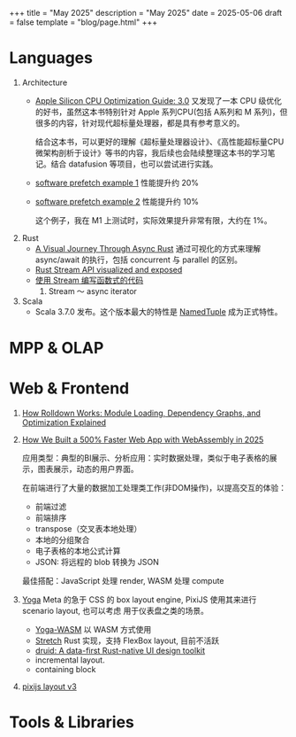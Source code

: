 +++
title = "May 2025"
description = "May 2025"
date = 2025-05-06
draft = false
template = "blog/page.html"
+++

# Languages
1. Architecture 
   - [Apple Silicon CPU Optimization Guide: 3.0](https://developer.apple.com/documentation/apple-silicon/cpu-optimization-guide)
     又发现了一本 CPU 级优化的好书，虽然这本书特别针对 Apple 系列CPU(包括 A系列和 M 系列)，但很多的内容，针对现代超标量处理器，都是具有参考意义的。
     
     结合这本书，可以更好的理解《超标量处理器设计》、《高性能超标量CPU微架构剖析于设计》等书的内容，我后续也会陆续整理这本书的学习笔记。结合 datafusion
     等项目，也可以尝试进行实践。
   - [software prefetch example 1](https://ibrahimessam.com/posts/prefetch/) 性能提升约 20%
   - [software prefetch example 2](https://lemire.me/blog/2018/04/30/is-software-prefetching-__builtin_prefetch-useful-for-performance/) 性能提升约 10%
     
     这个例子，我在 M1 上测试时，实际效果提升非常有限，大约在 1%。
2. Rust
    - [A Visual Journey Through Async Rust](https://github.com/alexpusch/rust-magic-patterns/blob/master/visual-journey-through-async-rust/Readme.md)
      通过可视化的方式来理解 async/await 的执行，包括 concurrent 与 parallel 的区别。
    - [Rust Stream API visualized and exposed](https://github.com/alexpusch/rust-magic-patterns/blob/master/rust-stream-visualized/Readme.md)
    - [使用 Stream 编写函数式的代码](https://willemvanhulle.tech/blog/func-async/)
      1. Stream ～ async iterator
3. Scala
    - Scala 3.7.0 发布。这个版本最大的特性是 [NamedTuple](https://docs.scala-lang.org/scala3/reference/other-new-features/named-tuples.html) 成为正式特性。

# MPP & OLAP

# Web & Frontend
1. [How Rolldown Works: Module Loading, Dependency Graphs, and Optimization Explained](https://www.atriiy.dev/blog/rolldown-module-loader-and-dependency-graph)
2. [How We Built a 500% Faster Web App with WebAssembly in 2025](https://medium.com/@yewang222/how-we-built-a-500-faster-web-app-with-webassembly-in-2025-49f8f3f52995)
   
   应用类型：典型的BI展示、分析应用：实时数据处理，类似于电子表格的展示，图表展示，动态的用户界面。

   在前端进行了大量的数据加工处理类工作(非DOM操作)，以提高交互的体验：
   - 前端过滤
   - 前端排序
   - transpose（交叉表本地处理）
   - 本地的分组聚合
   - 电子表格的本地公式计算
   - JSON: 将远程的 blob 转换为 JSON 
   
   最佳搭配：JavaScript 处理 render, WASM 处理 compute
3. [Yoga](https://www.yogalayout.dev)  Meta 的急于 CSS 的 box layout engine, PixiJS 使用其来进行 scenario layout, 也可以考虑
   用于仪表盘之类的场景。
   - [Yoga-WASM](https://github.com/shuding/yoga-wasm-web) 以 WASM 方式使用
   - [Stretch](https://github.com/vislyhq/stretch) Rust 实现，支持 FlexBox layout, 目前不活跃
   - [druid: A data-first Rust-native UI design toolkit](https://github.com/linebender/druid) 
   - incremental layout.
   - containing block
4. [pixijs layout v3](https://pixijs.com/blog)
   

# Tools & Libraries